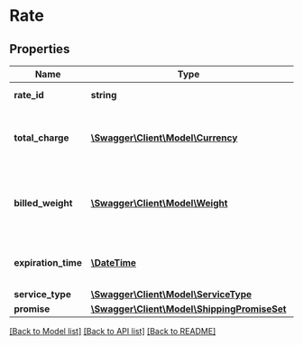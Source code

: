 # Rate

## Properties
Name | Type | Description | Notes
------------ | ------------- | ------------- | -------------
**rate_id** | **string** | An identifier for the rate. | [optional] 
**total_charge** | [**\Swagger\Client\Model\Currency**](Currency.md) | The total charge that will be billed for the rate. | [optional] 
**billed_weight** | [**\Swagger\Client\Model\Weight**](Weight.md) | The weight that was used to calculate the totalCharge. | [optional] 
**expiration_time** | [**\DateTime**](\DateTime.md) | The time after which the offering will expire. | [optional] 
**service_type** | [**\Swagger\Client\Model\ServiceType**](ServiceType.md) |  | [optional] 
**promise** | [**\Swagger\Client\Model\ShippingPromiseSet**](ShippingPromiseSet.md) |  | [optional] 

[[Back to Model list]](../README.md#documentation-for-models) [[Back to API list]](../README.md#documentation-for-api-endpoints) [[Back to README]](../README.md)


